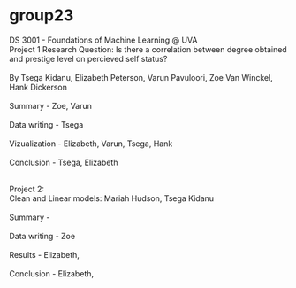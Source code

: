 # group23
DS 3001 - Foundations of Machine Learning @ UVA
<br>
Project 1 Research Question:
Is there a correlation between degree obtained and prestige level on percieved self status?
<br><br>
By Tsega Kidanu, Elizabeth Peterson, Varun Pavuloori, Zoe Van Winckel, Hank Dickerson
<br><br>
Summary - Zoe, Varun
<br><br>
Data writing - Tsega
<br><br>
Vizualization - Elizabeth, Varun, Tsega, Hank
<br><br>
Conclusion - Tsega, Elizabeth
<br><br>

Project 2:
<br>
Clean and Linear models: Mariah Hudson, Tsega Kidanu 
<br><br>
Summary - 
<br><br>
Data writing - Zoe
<br><br>
Results - Elizabeth, 
<br><br>
Conclusion - Elizabeth, 
<br><br>
